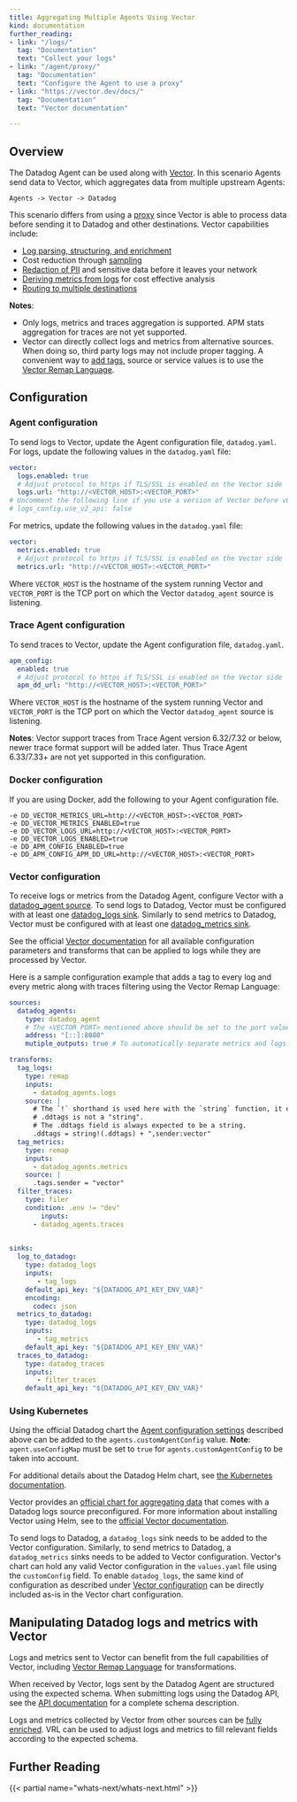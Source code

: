 ```yaml
---
title: Aggregating Multiple Agents Using Vector
kind: documentation
further_reading:
- link: "/logs/"
  tag: "Documentation"
  text: "Collect your logs"
- link: "/agent/proxy/"
  tag: "Documentation"
  text: "Configure the Agent to use a proxy"
- link: "https://vector.dev/docs/"
  tag: "Documentation"
  text: "Vector documentation"

---
```


## Overview

The Datadog Agent can be used along with [Vector][1]. In this scenario Agents send data
to Vector, which aggregates data from multiple upstream Agents:

`Agents -> Vector -> Datadog`

This scenario differs from using a [proxy][2] since Vector is able to process data before sending
it to Datadog and other destinations. Vector capabilities include:

* [Log parsing, structuring, and enrichment][3]
* Cost reduction through [sampling][4]
* [Redaction of PII][5] and sensitive data before it leaves your network
* [Deriving metrics from logs][6] for cost effective analysis
* [Routing to multiple destinations][7]

**Notes**:

- Only logs, metrics and traces aggregation is supported. APM stats aggregation for traces are not yet supported.
- Vector can directly collect logs and metrics from alternative sources. When doing so, third party logs may not include proper tagging. A convenient way to [add tags][8], source or service values is to use the [Vector Remap Language][9].

## Configuration

### Agent configuration
To send logs to Vector, update the Agent configuration file, `datadog.yaml`.
For logs, update the following values in the `datadog.yaml` file:

```yaml
vector:
  logs.enabled: true
  # Adjust protocol to https if TLS/SSL is enabled on the Vector side
  logs.url: "http://<VECTOR_HOST>:<VECTOR_PORT>"
# Uncomment the following line if you use a version of Vector before v0.17.0
# logs_config.use_v2_api: false 
```

For metrics, update the following values in the `datadog.yaml` file:

```yaml
vector:
  metrics.enabled: true
  # Adjust protocol to https if TLS/SSL is enabled on the Vector side
  metrics.url: "http://<VECTOR_HOST>:<VECTOR_PORT>"
```

Where `VECTOR_HOST` is the hostname of the system running Vector and `VECTOR_PORT` is the TCP port on which
the Vector `datadog_agent` source is listening.

### Trace Agent configuration
To send traces to Vector, update the Agent configuration file, `datadog.yaml`.

```yaml
apm_config:
  enabled: true
  # Adjust protocol to https if TLS/SSL is enabled on the Vector side
  apm_dd_url: "http://<VECTOR_HOST>:<VECTOR_PORT>"
```

Where `VECTOR_HOST` is the hostname of the system running Vector and `VECTOR_PORT` is the TCP port on which
the Vector `datadog_agent` source is listening.

**Notes**: Vector support traces from Trace Agent version 6.32/7.32 or below, newer trace format support will be added
later. Thus Trace Agent 6.33/7.33+ are not yet supported in this configuration.

### Docker configuration

If you are using Docker, add the following to your Agent configuration file.

```
-e DD_VECTOR_METRICS_URL=http://<VECTOR_HOST>:<VECTOR_PORT>
-e DD_VECTOR_METRICS_ENABLED=true
-e DD_VECTOR_LOGS_URL=http://<VECTOR_HOST>:<VECTOR_PORT>
-e DD_VECTOR_LOGS_ENABLED=true
-e DD_APM_CONFIG_ENABLED=true
-e DD_APM_CONFIG_APM_DD_URL=http://<VECTOR_HOST>:<VECTOR_PORT>
```

### Vector configuration
To receive logs or metrics from the Datadog Agent, configure Vector with a [datadog_agent source][10]. To send logs to
Datadog, Vector must be configured with at least one [datadog_logs sink][11]. Similarly to send metrics to Datadog,
Vector must be configured with at least one [datadog_metrics sink][12].

See the official [Vector documentation][13] for all available configuration parameters and transforms that can be
applied to logs while they are processed by Vector.

Here is a sample configuration example that adds a tag to every log and every metric along with traces filtering using
the Vector Remap Language:

```yaml
sources:
  datadog_agents:
    type: datadog_agent
    # The <VECTOR_PORT> mentioned above should be set to the port value used here
    address: "[::]:8080"
    mutiple_outputs: true # To automatically separate metrics and logs

transforms:
  tag_logs:
    type: remap
    inputs:
      - datadog_agents.logs
    source: |
      # The `!` shorthand is used here with the `string` function, it errors if
      # .ddtags is not a "string".
      # The .ddtags field is always expected to be a string.
      .ddtags = string!(.ddtags) + ",sender:vector"
  tag_metrics:
    type: remap
    inputs:
      - datadog_agents.metrics
    source: |
      .tags.sender = "vector"
  filter_traces:
    type: filer
    condition: .env != "dev"
        inputs:
      - datadog_agents.traces
    

sinks:
  log_to_datadog:
    type: datadog_logs
    inputs:
       - tag_logs
    default_api_key: "${DATADOG_API_KEY_ENV_VAR}"
    encoding:
      codec: json
  metrics_to_datadog:
    type: datadog_logs
    inputs:
       - tag_metrics
    default_api_key: "${DATADOG_API_KEY_ENV_VAR}"
  traces_to_datadog:
    type: datadog_traces
    inputs:
       - filter_traces
    default_api_key: "${DATADOG_API_KEY_ENV_VAR}"
```

### Using Kubernetes

Using the official Datadog chart the [Agent configuration settings](#agent-configuration) described above can be added
to the `agents.customAgentConfig` value. **Note**: `agent.useConfigMap` must be set to `true`
for `agents.customAgentConfig` to be taken into account.

For additional details about the Datadog Helm chart, see [the Kubernetes documentation][14].

Vector provides an [official chart for aggregating data][15] that comes with a Datadog
logs source preconfigured. For more information about installing Vector using Helm,
see to the [official Vector documentation][16].

To send logs to Datadog, a `datadog_logs` sink needs to be added to the Vector configuration. Similarly, to send metrics
to Datadog, a `datadog_metrics` sinks needs to be added to Vector configuration. Vector's chart can hold any valid Vector
configuration in the `values.yaml` file using the `customConfig` field. To enable `datadog_logs`, the same kind of
configuration as described under [Vector configuration](#vector-configuration) can be directly included as-is in the
Vector chart configuration.

## Manipulating Datadog logs and metrics with Vector

Logs and metrics sent to Vector can benefit from the full capabilities of Vector, including [Vector Remap Language][3]
for transformations.

When received by Vector, logs sent by the Datadog Agent are structured using the expected schema. When submitting logs
using the Datadog API, see the [API documentation][17] for a complete schema description.

Logs and metrics collected by Vector from other sources can be [fully enriched][8]. VRL can be used to adjust logs
and metrics to fill relevant fields according to the expected schema.

## Further Reading

{{< partial name="whats-next/whats-next.html" >}}

[1]: https://vector.dev/
[2]: /agent/proxy
[3]: https://vector.dev/docs/reference/configuration/transforms/remap/
[4]: https://vector.dev/docs/reference/configuration/transforms/sample/
[5]: https://vector.dev/docs/reference/vrl/functions/#redact
[6]: https://vector.dev/docs/reference/configuration/transforms/log_to_metric/
[7]: https://vector.dev/docs/reference/configuration/transforms/route/
[8]: /getting_started/tagging
[9]: https://vector.dev/docs/reference/vrl/
[10]: https://vector.dev/docs/reference/configuration/sources/datadog_agent/
[11]: https://vector.dev/docs/reference/configuration/sinks/datadog_logs/
[12]: https://vector.dev/docs/reference/configuration/sinks/datadog_metrics/
[13]: https://vector.dev/docs/reference/configuration/
[14]: /agent/kubernetes/?tab=helm
[15]: https://github.com/timberio/helm-charts/tree/master/charts/vector-aggregator
[16]: https://vector.dev/docs/setup/installation/package-managers/helm/
[17]: /api/latest/logs/#send-logs

